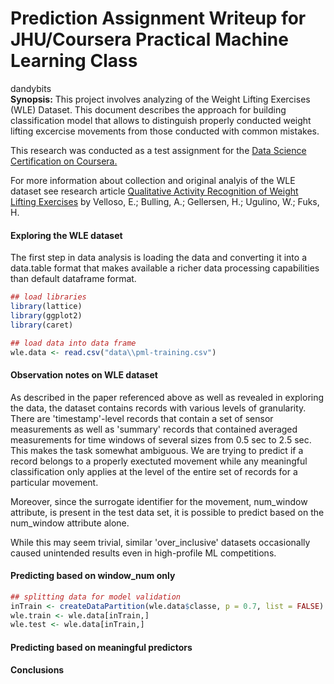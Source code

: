 # Prediction Assignment Writeup for JHU/Coursera Practical Machine Learning Class
dandybits  
**Synopsis:** This project involves analyzing of the Weight Lifting Exercises (WLE) Dataset. This document describes the approach for building classification model that allows to distinguish properly conducted weight lifting excercise movements from those conducted with common mistakes. 

This research was conducted as a test assignment for the [Data Science Certification on Coursera.](https://www.coursera.org/specializations/jhudatascienc)  

For more information about collection and original analyis of the WLE dataset see research article [Qualitative Activity Recognition of Weight Lifting Exercises]( http://groupware.les.inf.puc-rio.br/har#weight_lifting_exercises#ixzz3ylUwfOl8) by Velloso, E.; Bulling, A.; Gellersen, H.; Ugulino, W.; Fuks, H. 

#### Exploring the WLE dataset
The first step in data analysis is loading the data and converting it into a data.table format that makes available a richer data processing capabilities than default dataframe format. 


```r
## load libraries
library(lattice)
library(ggplot2)
library(caret)

## load data into data frame
wle.data <- read.csv("data\\pml-training.csv")
```

#### Observation notes on WLE dataset
As described in the paper referenced above as well as revealed in exploring the data, the dataset contains records with various levels of granularity. There are 'timestamp'-level records that contain a set of sensor measurements as well as 'summary' records that contained averaged measurements for time windows of several sizes from 0.5 sec to 2.5 sec.
This makes the task somewhat ambiguous. We are trying to predict if a record belongs to a properly exectuted movement while any meaningful classification only applies at the level of the entire set of records for a particular movement. 

Moreover, since the surrogate identifier for the movement, num_window attribute, is present in the test data set, it is possible to predict based on the num_window attribute alone. 

While this may seem trivial, similar 'over_inclusive' datasets occasionally caused unintended results even in high-profile ML competitions.  

#### Predicting based on window_num only

```r
## splitting data for model validation
inTrain <- createDataPartition(wle.data$classe, p = 0.7, list = FALSE)
wle.train <- wle.data[inTrain,]
wle.test <- wle.data[inTrain,]
```

#### Predicting based on meaningful predictors 

#### Conclusions
